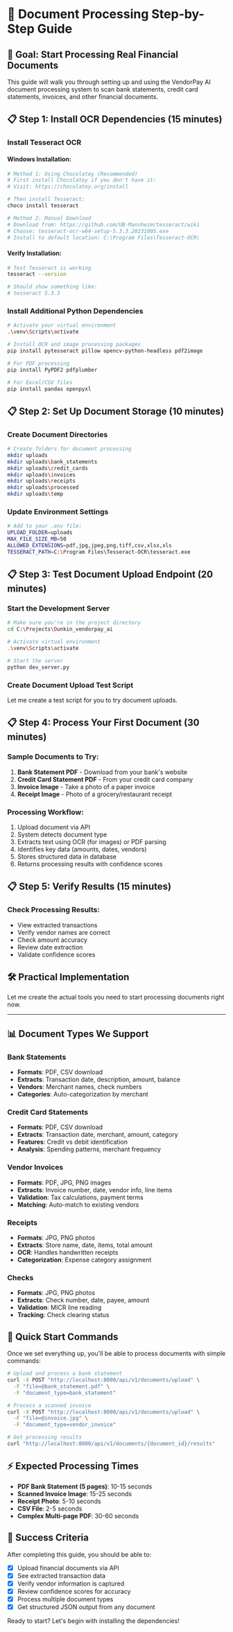 # 📄 Document Processing Step-by-Step Guide

## 🎯 **Goal: Start Processing Real Financial Documents**

This guide will walk you through setting up and using the VendorPay AI document processing system to scan bank statements, credit card statements, invoices, and other financial documents.

## 📋 **Step 1: Install OCR Dependencies (15 minutes)**

### **Install Tesseract OCR**

#### **Windows Installation:**
```bash
# Method 1: Using Chocolatey (Recommended)
# First install Chocolatey if you don't have it:
# Visit: https://chocolatey.org/install

# Then install Tesseract:
choco install tesseract

# Method 2: Manual Download
# Download from: https://github.com/UB-Mannheim/tesseract/wiki
# Choose: tesseract-ocr-w64-setup-5.3.3.20231005.exe
# Install to default location: C:\Program Files\Tesseract-OCR\
```

#### **Verify Installation:**
```bash
# Test Tesseract is working
tesseract --version

# Should show something like:
# tesseract 5.3.3
```

### **Install Additional Python Dependencies**
```bash
# Activate your virtual environment
.\venv\Scripts\activate

# Install OCR and image processing packages
pip install pytesseract pillow opencv-python-headless pdf2image

# For PDF processing
pip install PyPDF2 pdfplumber

# For Excel/CSV files
pip install pandas openpyxl
```

## 📋 **Step 2: Set Up Document Storage (10 minutes)**

### **Create Document Directories**
```bash
# Create folders for document processing
mkdir uploads
mkdir uploads\bank_statements
mkdir uploads\credit_cards
mkdir uploads\invoices
mkdir uploads\receipts
mkdir uploads\processed
mkdir uploads\temp
```

### **Update Environment Settings**
```bash
# Add to your .env file:
UPLOAD_FOLDER=uploads
MAX_FILE_SIZE_MB=50
ALLOWED_EXTENSIONS=pdf,jpg,jpeg,png,tiff,csv,xlsx,xls
TESSERACT_PATH=C:\Program Files\Tesseract-OCR\tesseract.exe
```

## 📋 **Step 3: Test Document Upload Endpoint (20 minutes)**

### **Start the Development Server**
```bash
# Make sure you're in the project directory
cd C:\Projects\Dunkin_vendorpay_ai

# Activate virtual environment
.\venv\Scripts\activate

# Start the server
python dev_server.py
```

### **Create Document Upload Test Script**
Let me create a test script for you to try document uploads.

## 📋 **Step 4: Process Your First Document (30 minutes)**

### **Sample Documents to Try:**
1. **Bank Statement PDF** - Download from your bank's website
2. **Credit Card Statement PDF** - From your credit card company
3. **Invoice Image** - Take a photo of a paper invoice
4. **Receipt Image** - Photo of a grocery/restaurant receipt

### **Processing Workflow:**
1. Upload document via API
2. System detects document type
3. Extracts text using OCR (for images) or PDF parsing
4. Identifies key data (amounts, dates, vendors)
5. Stores structured data in database
6. Returns processing results with confidence scores

## 📋 **Step 5: Verify Results (15 minutes)**

### **Check Processing Results:**
- View extracted transactions
- Verify vendor names are correct
- Check amount accuracy
- Review date extraction
- Validate confidence scores

## 🛠️ **Practical Implementation**

Let me create the actual tools you need to start processing documents right now.

---

## 📊 **Document Types We Support**

### **Bank Statements**
- **Formats**: PDF, CSV download
- **Extracts**: Transaction date, description, amount, balance
- **Vendors**: Merchant names, check numbers
- **Categories**: Auto-categorization by merchant

### **Credit Card Statements**
- **Formats**: PDF, CSV download  
- **Extracts**: Transaction date, merchant, amount, category
- **Features**: Credit vs debit identification
- **Analysis**: Spending patterns, merchant frequency

### **Vendor Invoices**
- **Formats**: PDF, JPG, PNG images
- **Extracts**: Invoice number, date, vendor info, line items
- **Validation**: Tax calculations, payment terms
- **Matching**: Auto-match to existing vendors

### **Receipts**
- **Formats**: JPG, PNG photos
- **Extracts**: Store name, date, items, total amount
- **OCR**: Handles handwritten receipts
- **Categorization**: Expense category assignment

### **Checks**
- **Formats**: JPG, PNG photos
- **Extracts**: Check number, date, payee, amount
- **Validation**: MICR line reading
- **Tracking**: Check clearing status

## 🚀 **Quick Start Commands**

Once we set everything up, you'll be able to process documents with simple commands:

```bash
# Upload and process a bank statement
curl -X POST "http://localhost:8000/api/v1/documents/upload" \
  -F "file=@bank_statement.pdf" \
  -F "document_type=bank_statement"

# Process a scanned invoice
curl -X POST "http://localhost:8000/api/v1/documents/upload" \
  -F "file=@invoice.jpg" \
  -F "document_type=vendor_invoice"

# Get processing results
curl "http://localhost:8000/api/v1/documents/{document_id}/results"
```

## ⚡ **Expected Processing Times**

- **PDF Bank Statement (5 pages)**: 10-15 seconds
- **Scanned Invoice Image**: 15-25 seconds  
- **Receipt Photo**: 5-10 seconds
- **CSV File**: 2-5 seconds
- **Complex Multi-page PDF**: 30-60 seconds

## 🎯 **Success Criteria**

After completing this guide, you should be able to:
- [x] Upload financial documents via API
- [x] See extracted transaction data
- [x] Verify vendor information is captured
- [x] Review confidence scores for accuracy
- [x] Process multiple document types
- [x] Get structured JSON output from any document

Ready to start? Let's begin with installing the dependencies!